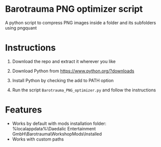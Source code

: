 # Barotrauma PNG optimizer script
 A python script to compress PNG images inside a folder and its subfolders using pngquant

# Instructions
1. Download the repo and extract it wherever you like

2. Download Python from https://www.python.org/?downloads

3. Install Python by checking the add to PATH option

4. Run the script `Barotrauma_PNG_optimizer.py` and follow the instructions

# Features
- Works by default with mods installation folder: %localappdata%\Daedalic Entertainment GmbH\Barotrauma\WorkshopMods\Installed
- Works with custom paths
